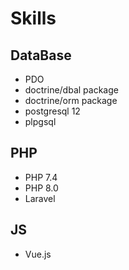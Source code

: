 # Skills

## DataBase
- PDO
- doctrine/dbal package
- doctrine/orm package
- postgresql 12
- plpgsql

## PHP
- PHP 7.4
- PHP 8.0
- Laravel

## JS
- Vue.js


